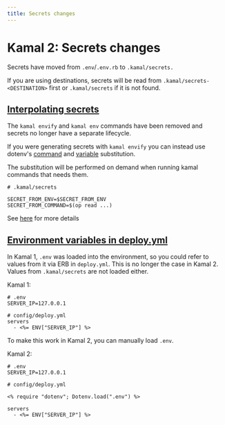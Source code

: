 ```yaml
---
title: Secrets changes
---
```


# Kamal 2: Secrets changes

Secrets have moved from `.env`/`.env.rb` to `.kamal/secrets.`

If you are using destinations, secrets will be read from `.kamal/secrets-<DESTINATION>` first or `.kamal/secrets` if it is not found.

## [Interpolating secrets](#interpolating-secrets)

The `kamal envify` and `kamal env` commands have been removed and secrets no longer have a separate lifecycle.

If you were generating secrets with `kamal envify` you can instead use dotenv's [command](https://github.com/bkeepers/dotenv?tab=readme-ov-file#command-substitution) and [variable](https://github.com/bkeepers/dotenv?tab=readme-ov-file#variable-substitution) substitution.

The substitution will be performed on demand when running kamal commands that needs them.

```
# .kamal/secrets

SECRET_FROM_ENV=$SECRET_FROM_ENV
SECRET_FROM_COMMAND=$(op read ...)
```

See [here](../configuration/environment-variables#secrets) for more details

## [Environment variables in deploy.yml](#environment-variables-in-deployyml)

In Kamal 1, `.env` was loaded into the environment, so you could refer to values from it via ERB in `deploy.yml`. This is no longer the case in Kamal 2. Values from `.kamal/secrets` are not loaded either.

Kamal 1:

```
# .env
SERVER_IP=127.0.0.1

# config/deploy.yml
servers
  - <%= ENV["SERVER_IP"] %>
```

To make this work in Kamal 2, you can manually load `.env`.

Kamal 2:

```
# .env
SERVER_IP=127.0.0.1

# config/deploy.yml

<% require "dotenv"; Dotenv.load(".env") %>

servers
  - <%= ENV["SERVER_IP"] %>
```
